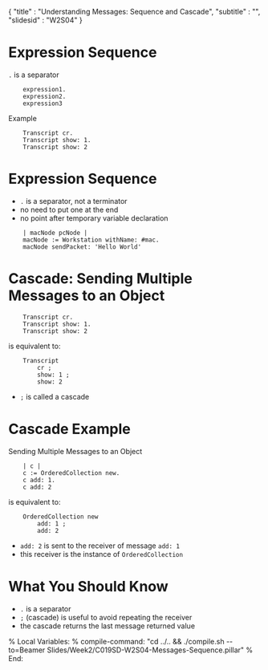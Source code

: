 {
"title" : "Understanding Messages: Sequence and Cascade",
"subtitle" : "",
"slidesid" : "W2S04"
}


# Expression Sequence
`.` is a separator
```
    expression1.
    expression2.
    expression3
```
Example
```
    Transcript cr.
    Transcript show: 1.
    Transcript show: 2
```

# Expression Sequence
- `.` is a separator, not a terminator 
- no need to put one at the end
- no point after temporary variable declaration

```
    | macNode pcNode |
    macNode := Workstation withName: #mac.
    macNode sendPacket: 'Hello World'
```

# Cascade: Sending Multiple Messages to an Object

```
    Transcript cr.
    Transcript show: 1.
    Transcript show: 2
```
is equivalent to:
```
    Transcript
        cr ;
        show: 1 ;
        show: 2
```
- `;` is called a cascade

# Cascade Example 
Sending Multiple Messages to an Object
```
    | c |
    c := OrderedCollection new.
    c add: 1.
    c add: 2
```
is equivalent to:
```
    OrderedCollection new
        add: 1 ;
        add: 2 
```
- `add: 2` is sent to the receiver of message `add: 1`
- this receiver is the instance of `OrderedCollection`

# What You Should Know
- `.` is a separator
- `;` \(cascade\) is useful to avoid repeating the receiver
- the cascade returns the last message returned value

%  Local Variables:
%  compile-command: "cd ../.. && ./compile.sh --to=Beamer Slides/Week2/C019SD-W2S04-Messages-Sequence.pillar"
%  End: